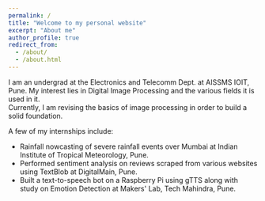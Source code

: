 ```yaml
---
permalink: /
title: "Welcome to my personal website"
excerpt: "About me"
author_profile: true
redirect_from: 
  - /about/
  - /about.html
---
```


I am an undergrad at the Electronics and Telecomm Dept. at AISSMS IOIT, Pune. My interest lies in Digital Image Processing and the various fields it is used in it.  
Currently, I am revising the basics of image processing in order to build a solid foundation.

A few of my internships include:
* Rainfall nowcasting of severe rainfall events over Mumbai at Indian Institute of Tropical Meteorology, Pune.
* Performed sentiment analysis on reviews scraped from various websites using TextBlob at DigitalMain, Pune.
* Built a text-to-speech bot on a Raspberry Pi using gTTS along with study on Emotion Detection at Makers' Lab, Tech Mahindra, Pune.  

